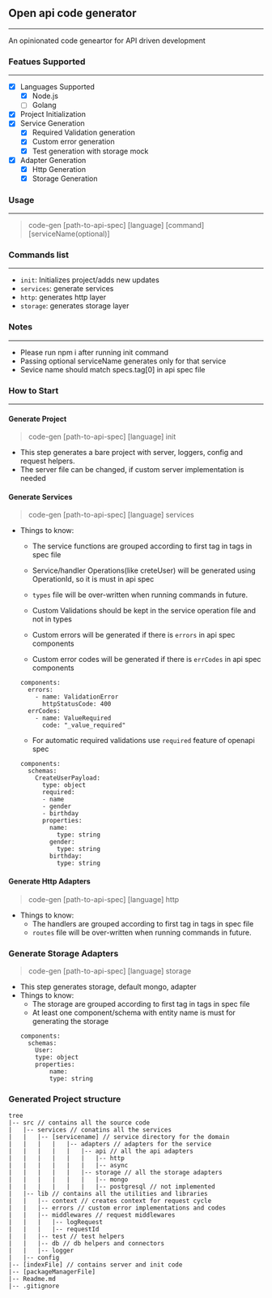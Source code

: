 ## Open api code generator
---
An opinionated code geneartor for API driven development
### Featues Supported
---
- [x] Languages Supported
    - [x] Node.js
    - [ ] Golang
- [x] Project Initialization
- [x] Service Generation
    - [x] Required Validation generation
    - [x] Custom error generation
    - [x] Test generation with storage mock
- [x] Adapter Generation
    - [x] Http Generation
    - [x] Storage Generation

### Usage
---
> code-gen [path-to-api-spec] [language] [command] [serviceName(optional)]

### Commands list
--- 
- `init`: Initializes project/adds new updates
- `services`: generate services
- `http`: generates http layer
- `storage`: generates storage layer

### Notes
---
- Please run npm i after running init command
- Passing optional serviceName generates only for that service
- Sevice name should match specs.tag[0] in api spec file

### How to Start
---
#### Generate Project
> code-gen [path-to-api-spec] [language] init
- This step generates a bare project with server, loggers, config and request helpers.
- The server file can be changed, if custom server implementation is needed

#### Generate Services
> code-gen [path-to-api-spec] [language] services
- Things to know:
    - The service functions are grouped according to first tag in tags in spec file
    - Service/handler Operations(like creteUser) will be generated using OperationId, so it is must in api spec
    - `types` file will be over-written when running commands in future.
    - Custom Validations should be kept in the service operation file and not in types
    - Custom errors will be generated if there is `errors` in api spec components
   
    - Custom error codes will be generated if there is `errCodes` in api spec components
    ```
    components:
      errors:
        - name: ValidationError
          httpStatusCode: 400
      errCodes:
        - name: ValueRequired
          code: "_value_required"
    ```

    - For automatic required validations use `required` feature of openapi spec
    ```
    components:
      schemas:
        CreateUserPayload:
          type: object
          required:
          - name
          - gender
          - birthday
          properties:
            name: 
              type: string
            gender:
              type: string
            birthday:
              type: string
    ```
#### Generate Http Adapters
> code-gen [path-to-api-spec] [language] http
- Things to know:
    - The handlers are grouped according to first tag in tags in spec file
    - `routes` file will be over-written when running commands in future.

### Generate Storage Adapters
> code-gen [path-to-api-spec] [language] storage
- This step generates storage, default mongo, adapter
- Things to know:
    - The storage are grouped according to first tag in tags in spec file
    - At least one component/schema with entity name is must for generating the storage
    ```
    components:
      schemas:
        User:
        type: object
        properties:
            name: 
            type: string
    ```

### Generated Project structure
    tree
    |-- src // contains all the source code
    |   |-- services // conatins all the services
    |   |   |-- [servicename] // service directory for the domain
    |   |   |   |   |-- adapters // adapters for the service
    |   |   |   |   |   |-- api // all the api adapters
    |   |   |   |   |   |   |-- http
    |   |   |   |   |   |   |-- async
    |   |   |   |   |   |-- storage // all the storage adapters
    |   |   |   |   |   |   |-- mongo
    |   |   |   |   |   |   |-- postgresql // not implemented
    |   |-- lib // contains all the utilities and libraries
    |   |   |-- context // creates context for request cycle
    |   |   |-- errors // custom error implementations and codes
    |   |   |-- middlewares // request middlewares
    |   |   |   |-- logRequest
    |   |   |   |-- requestId
    |   |   |-- test // test helpers
    |   |   |-- db // db helpers and connectors
    |   |   |-- logger
    |   |-- config
    |-- [indexFile] // contains server and init code
    |-- [packageManagerFile]
    |-- Readme.md
    |-- .gitignore
    